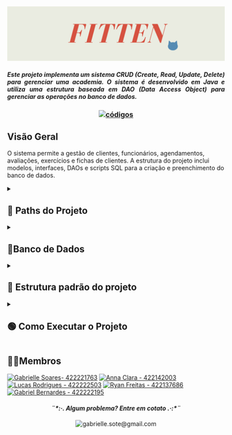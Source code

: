 <img src="https://github.com/S4-2024/crud_academia/blob/master/images/Cópia%20de%20Cópia%20de%20ESTRUTURAS%20DE%20DADOS%20E%20ALGORITMOS.png">



 

<h4 align="justify"> <em> Este projeto implementa um sistema CRUD (Create, Read, Update, Delete) para gerenciar uma academia. O sistema é desenvolvido em Java e utiliza uma estrutura baseada em DAO (Data Access Object) para gerenciar as operações no banco de dados. </em></h4>

<h3 align="center ">
  
  [![códigos](https://img.shields.io/badge/códigos-558BB3?style=for-the-badge&logo=github)](https://github.com/S4-2024/crud_academia/tree/master/src/main/java/br/com)
</h3>

## Visão Geral

O sistema permite a gestão de clientes, funcionários, agendamentos, avaliações, exercícios e fichas de clientes. A estrutura do projeto inclui modelos, interfaces, DAOs e scripts SQL para a criação e preenchimento do banco de dados.

<details>
<summary> <h2> 🔹 Paths do Projeto </h2></summary>



- **Raiz do Projeto**
  - `.gitignore`: Arquivo para ignorar arquivos/diretórios no controle de versão.
  - `pom.xml`: Arquivo de configuração do Maven.
  - `banco_dados/`: Diretório contendo scripts SQL para o banco de dados.
    - `banco_dados_crud.sql`: Script para criar o banco de dados.
    - `bd_preenchido.sql`: Script para preencher o banco de dados com dados de exemplo.
  - `src/main/java/br/com/`: Diretório principal do código-fonte Java.
    - `Main.java`: Classe principal para execução do projeto.
    - `dao/`: Diretório contendo as classes DAO.
      - **AgendamentosDAO.java**: Classe DAO para agendamentos.
      - **AvaliacaoDAO.java**: Classe DAO para avaliações.
      - **ClienteDAO.java**: Classe DAO para clientes.
      - **ExerciciosDAO.java**: Classe DAO para exercícios.
      - **ExerciciosFichaClienteDAO.java**: Classe DAO para exercícios de ficha de cliente.
      - **FichasClienteDAO.java**: Classe DAO para fichas de cliente.
      - **FuncionarioDAO.java**: Classe DAO para funcionários.
    - `enums/`: Diretório contendo enums utilizadas no projeto.
      - **Categoria.java**: Enum para categorias.
      - **Pagamento.java**: Enum para tipos de pagamento.
      - **Sexo.java**: Enum para sexos.
    - `interfaces/`: Diretório contendo as interfaces DAO.
      - **IAgendamentosDAO.java**: Interface para AgendamentosDAO.
      - **IAvaliacaoDAO.java**: Interface para AvaliacaoDAO.
      - **IClienteDAO.java**: Interface para ClienteDAO.
      - **IExerciciosDAO.java**: Interface para ExerciciosDAO.
      - **IExerciciosFichaClienteDAO.java**: Interface para ExerciciosFichaClienteDAO.
      - **IFichasClienteDAO.java**: Interface para FichasClienteDAO.
      - **IFuncionarioDAO.java**: Interface para FuncionarioDAO.
    - `models/`: Diretório contendo os modelos de dados.
      - **Cliente.java**: Modelo para clientes.
      - **Funcionario.java**: Modelo para funcionários.
      - **Pessoa.java**: Modelo para pessoas.
    - `testes/`: Diretório contendo classes de teste.
      - **AdicionarCliente.java**: Classe de teste para adicionar cliente.
      - **AdicionarFuncionario.java**: Classe de teste para adicionar funcionário.
      - **DeleteCliente.java**: Classe de teste para deletar cliente.
      - **Listagens.java**: Classe de teste para listar entidades.
      - **UpdateCliente.java**: Classe de teste para atualizar cliente.
  - `src/main/resources/`: Diretório contendo recursos do projeto.
    - `META-INF/maven/archetype.xml`: Arquivo de configuração do Maven Archetype.
    - `archetype-resources/`: Diretório contendo arquivos de recursos do Maven Archetype.
      - `pom.xml`: Arquivo de configuração do Maven.
      - `src/main/java/App.java`: Aplicação principal exemplo.
      - `src/test/java/AppTest.java`: Teste para a aplicação exemplo.
  - `.idea/`: Diretório de configuração do IntelliJ IDEA.

  
</details>


 <details>
   
  <summary> <h2>🔹Banco de Dados </h2></summary>

O projeto inclui dois scripts SQL no diretório `banco_dados/`:

1. `banco_dados_crud.sql`: Primeira versão do banco de dados
2. `bd_preenchido.sql`: Segunda versão do banco de dados e preenchido.
3. `crud_preenchido.sql`: Terceira versão do banco de dados e preenchido.
4. `atualização_bd.sql`: Versão final do banco de dados.



 </details>

<details>
<summary> <h2> 🔹 Estrutura padrão do projeto </h2></summary>

## Introdução ao Padrão DAO
O padrão DAO (Data Access Object) é um padrão de design que abstrai e encapsula o acesso a dados, oferecendo uma interface simples para executar operações de persistência em um banco de dados. Ele separa a lógica de negócios da lógica de acesso a dados, permitindo que as operações no banco de dados sejam realizadas de maneira desacoplada do restante da aplicação.

### Estrutura do DAO no Projeto

No projeto "CRUD Academia", o padrão DAO é utilizado para gerenciar a interação com o banco de dados para diferentes entidades, como Cliente, Funcionário, Avaliação, etc. A estrutura do DAO no projeto é composta pelas seguintes partes principais:

1. **Interfaces DAO**: Definem os métodos que serão implementados pelas classes DAO.
2. **Classes DAO**: Implementam as interfaces DAO e contêm a lógica para acessar e manipular os dados no banco de dados.
3. **Modelos**: Representam as entidades do banco de dados como objetos Java.

### Interfaces DAO

As interfaces DAO definem os métodos que devem ser implementados pelas classes DAO para cada entidade. Elas garantem que todas as classes DAO sigam um contrato consistente, facilitando a manutenção e a extensibilidade do código.

Exemplo de interface DAO para Cliente:

```java
package br.com.interfaces;

import br.com.models.Cliente;
import java.util.List;

public interface IClienteDAO {
    void adicionarCliente(Cliente cliente);
    Cliente buscarClientePorId(int id);
    List<Cliente> listarClientes();
    void atualizarCliente(Cliente cliente);
    void deletarCliente(int id);
}
```

</details>


 <details> 
 <summary> <h2>🟢 Como Executar o Projeto </h2></summary>
   
 1. **Pré-requisitos**:
   - JDK 8 ou superior.
   - Maven.
   -  Banco de dados SQL (por exemplo, MySQL).

2. **Configuração do Banco de Dados**:
   - Execute o script `atualização_bd.sql` para ter acesso ao banco de dados.

3. **Compilar e Executar**:
   - Navegue até o diretório do projeto.
   - Execute `mvn clean install` para compilar o projeto.
   - Execute `java -cp target/crud_academia-master-1.0-SNAPSHOT.jar br.com.Main` para iniciar a aplicação.
 </details>

 


<div >
  <h2 >🧙‍♂️Membros </h2>
  
[![Gabrielle Soares- 422221763](https://img.shields.io/badge/Gabrielle_Soares-422221763-pink?style=for-the-badge&logo=github&logoColor=pink)](https://github.com/gabriellesote)
[![ Anna Clara - 422142003](https://img.shields.io/static/v1?label=+Anna+Clara&message=422142003&color=C683D7&style=for-the-badge&logo=github&logoColor=C683D7)](https://github.com/byasun)
[![Lucas Rodrigues - 422222503](https://img.shields.io/badge/Lucas_Rodrigues-422222503-blue?style=for-the-badge&logo=github&logoColor=blue)](https://github.com/LucasRramos)
[![Ryan Freitas -  422137686](https://img.shields.io/badge/Ryan_Freitas-_422137686-2D9596?style=for-the-badge&logo=github&logoColor=ECF4D6)](https://github.com/Rzin-lg)
[![Gabriel Bernardes - 422222195](https://img.shields.io/static/v1?label=Gabriel+Bernardes&message=422222195&color=0f6103&style=for-the-badge&logo=github&logoColor=0f6103)](https://github.com/Gabber28)



</div>


 <h4 align="center"> <em>   ¨*:·. Algum problema? Entre em cotato .·:*¨  </em></h4>
<div align="center" > 
  
![gabrielle.sote@gmail.com](https://img.shields.io/badge/gabrielle.sote%40gmail.com-B7D3DF?style=for-the-badge&logo=gmail&logoColor=black)
</div>
